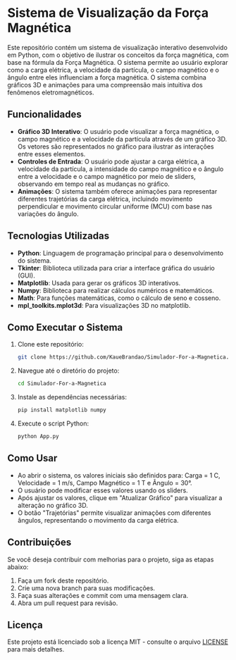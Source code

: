 # Sistema de Visualização da Força Magnética

Este repositório contém um sistema de visualização interativo desenvolvido em Python, com o objetivo de ilustrar os conceitos da força magnética, com base na fórmula da Força Magnética. O sistema permite ao usuário explorar como a carga elétrica, a velocidade da partícula, o campo magnético e o ângulo entre eles influenciam a força magnética. O sistema combina gráficos 3D e animações para uma compreensão mais intuitiva dos fenômenos eletromagnéticos.

## Funcionalidades

- **Gráfico 3D Interativo**: O usuário pode visualizar a força magnética, o campo magnético e a velocidade da partícula através de um gráfico 3D. Os vetores são representados no gráfico para ilustrar as interações entre esses elementos.
- **Controles de Entrada**: O usuário pode ajustar a carga elétrica, a velocidade da partícula, a intensidade do campo magnético e o ângulo entre a velocidade e o campo magnético por meio de sliders, observando em tempo real as mudanças no gráfico.
- **Animações**: O sistema também oferece animações para representar diferentes trajetórias da carga elétrica, incluindo movimento perpendicular e movimento circular uniforme (MCU) com base nas variações do ângulo.

## Tecnologias Utilizadas

- **Python**: Linguagem de programação principal para o desenvolvimento do sistema.
- **Tkinter**: Biblioteca utilizada para criar a interface gráfica do usuário (GUI).
- **Matplotlib**: Usada para gerar os gráficos 3D interativos.
- **Numpy**: Biblioteca para realizar cálculos numéricos e matemáticos.
- **Math**: Para funções matemáticas, como o cálculo de seno e cosseno.
- **mpl_toolkits.mplot3d**: Para visualizações 3D no matplotlib.

## Como Executar o Sistema

1. Clone este repositório:
    ```bash
    git clone https://github.com/KaueBrandao/Simulador-For-a-Magnetica.git
    ```
2. Navegue até o diretório do projeto:
    ```bash
    cd Simulador-For-a-Magnetica
    ```
3. Instale as dependências necessárias:
    ```bash
    pip install matplotlib numpy
    ```
4. Execute o script Python:
    ```bash
    python App.py
    ```

## Como Usar

- Ao abrir o sistema, os valores iniciais são definidos para: Carga = 1 C, Velocidade = 1 m/s, Campo Magnético = 1 T e Ângulo = 30°.
- O usuário pode modificar esses valores usando os sliders.
- Após ajustar os valores, clique em "Atualizar Gráfico" para visualizar a alteração no gráfico 3D.
- O botão "Trajetórias" permite visualizar animações com diferentes ângulos, representando o movimento da carga elétrica.

## Contribuições

Se você deseja contribuir com melhorias para o projeto, siga as etapas abaixo:

1. Faça um fork deste repositório.
2. Crie uma nova branch para suas modificações.
3. Faça suas alterações e commit com uma mensagem clara.
4. Abra um pull request para revisão.

## Licença

Este projeto está licenciado sob a licença MIT - consulte o arquivo [LICENSE](LICENSE) para mais detalhes.
